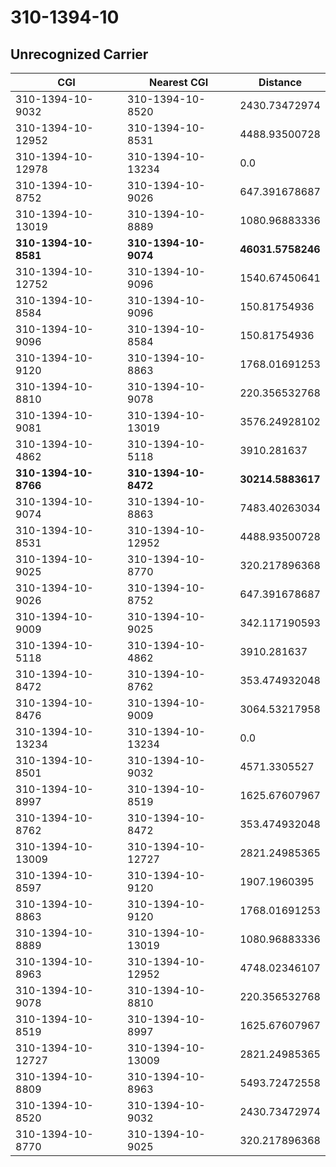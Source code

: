 # 310-1394-10
## Unrecognized Carrier


| CGI | Nearest CGI | Distance |
|-----|-------------|----------|
| 310-1394-10-9032 | 310-1394-10-8520 | 2430.73472974 |
| 310-1394-10-12952 | 310-1394-10-8531 | 4488.93500728 |
| 310-1394-10-12978 | 310-1394-10-13234 | 0.0 |
| 310-1394-10-8752 | 310-1394-10-9026 | 647.391678687 |
| 310-1394-10-13019 | 310-1394-10-8889 | 1080.96883336 |
| **310-1394-10-8581** | **310-1394-10-9074** | **46031.5758246** |
| 310-1394-10-12752 | 310-1394-10-9096 | 1540.67450641 |
| 310-1394-10-8584 | 310-1394-10-9096 | 150.81754936 |
| 310-1394-10-9096 | 310-1394-10-8584 | 150.81754936 |
| 310-1394-10-9120 | 310-1394-10-8863 | 1768.01691253 |
| 310-1394-10-8810 | 310-1394-10-9078 | 220.356532768 |
| 310-1394-10-9081 | 310-1394-10-13019 | 3576.24928102 |
| 310-1394-10-4862 | 310-1394-10-5118 | 3910.281637 |
| **310-1394-10-8766** | **310-1394-10-8472** | **30214.5883617** |
| 310-1394-10-9074 | 310-1394-10-8863 | 7483.40263034 |
| 310-1394-10-8531 | 310-1394-10-12952 | 4488.93500728 |
| 310-1394-10-9025 | 310-1394-10-8770 | 320.217896368 |
| 310-1394-10-9026 | 310-1394-10-8752 | 647.391678687 |
| 310-1394-10-9009 | 310-1394-10-9025 | 342.117190593 |
| 310-1394-10-5118 | 310-1394-10-4862 | 3910.281637 |
| 310-1394-10-8472 | 310-1394-10-8762 | 353.474932048 |
| 310-1394-10-8476 | 310-1394-10-9009 | 3064.53217958 |
| 310-1394-10-13234 | 310-1394-10-13234 | 0.0 |
| 310-1394-10-8501 | 310-1394-10-9032 | 4571.3305527 |
| 310-1394-10-8997 | 310-1394-10-8519 | 1625.67607967 |
| 310-1394-10-8762 | 310-1394-10-8472 | 353.474932048 |
| 310-1394-10-13009 | 310-1394-10-12727 | 2821.24985365 |
| 310-1394-10-8597 | 310-1394-10-9120 | 1907.1960395 |
| 310-1394-10-8863 | 310-1394-10-9120 | 1768.01691253 |
| 310-1394-10-8889 | 310-1394-10-13019 | 1080.96883336 |
| 310-1394-10-8963 | 310-1394-10-12952 | 4748.02346107 |
| 310-1394-10-9078 | 310-1394-10-8810 | 220.356532768 |
| 310-1394-10-8519 | 310-1394-10-8997 | 1625.67607967 |
| 310-1394-10-12727 | 310-1394-10-13009 | 2821.24985365 |
| 310-1394-10-8809 | 310-1394-10-8963 | 5493.72472558 |
| 310-1394-10-8520 | 310-1394-10-9032 | 2430.73472974 |
| 310-1394-10-8770 | 310-1394-10-9025 | 320.217896368 |
